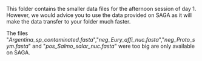 This folder contains the smaller data files for the afternoon session of day 1. However, we would advice you to use the data provided on SAGA as it will make the data transfer to your folder much faster.

The files "_Argentina_sp_contaminated.fasta_","_neg_Eury_affi_nuc.fasta_","_neg_Proto_sym.fasta_" and "_pos_Salmo_salar_nuc.fasta_" were too big are only available on SAGA.
